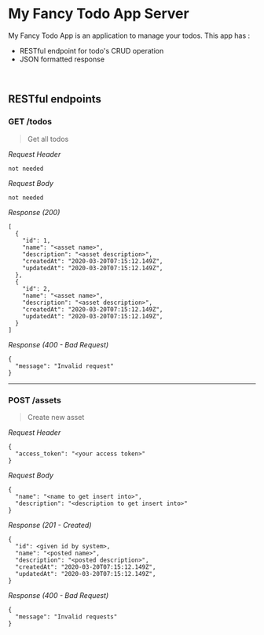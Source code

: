# My Fancy Todo App Server
My Fancy Todo App is an application to manage your todos. This app has : 
* RESTful endpoint for todo's CRUD operation
* JSON formatted response

&nbsp;

## RESTful endpoints
### GET /todos

> Get all todos

_Request Header_
```
not needed
```

_Request Body_
```
not needed
```

_Response (200)_
```
[
  {
    "id": 1,
    "name": "<asset name>",
    "description": "<asset description>",
    "createdAt": "2020-03-20T07:15:12.149Z",
    "updatedAt": "2020-03-20T07:15:12.149Z",
  },
  {
    "id": 2,
    "name": "<asset name>",
    "description": "<asset description>",
    "createdAt": "2020-03-20T07:15:12.149Z",
    "updatedAt": "2020-03-20T07:15:12.149Z",
  }
]
```

_Response (400 - Bad Request)_
```
{
  "message": "Invalid request"
}
```
---
### POST /assets

> Create new asset

_Request Header_
```
{
  "access_token": "<your access token>"
}
```

_Request Body_
```
{
  "name": "<name to get insert into>",
  "description": "<description to get insert into>"
}
```

_Response (201 - Created)_
```
{
  "id": <given id by system>,
  "name": "<posted name>",
  "description": "<posted description>",
  "createdAt": "2020-03-20T07:15:12.149Z",
  "updatedAt": "2020-03-20T07:15:12.149Z",
}
```

_Response (400 - Bad Request)_
```
{
  "message": "Invalid requests"
}
```